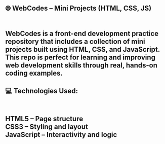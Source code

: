 <h2>🌐 WebCodes – Mini Projects (HTML, CSS, JS)<h2><br>
  WebCodes is a front-end development practice repository that includes a collection of mini projects built using HTML, CSS, and JavaScript. This repo is perfect for learning and improving web development skills through real, hands-on coding examples.

<h2>💻 Technologies Used:<h2><br>
  HTML5 – Page structure<br>
  CSS3 – Styling and layout<br>
  JavaScript – Interactivity and logic
